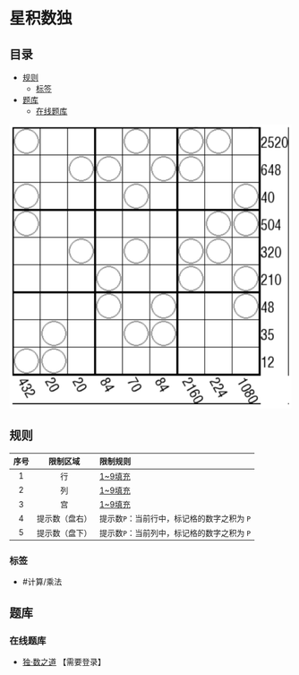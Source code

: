 # 星积数独
<!-- START doctoc generated TOC please keep comment here to allow auto update -->
<!-- DON'T EDIT THIS SECTION, INSTEAD RE-RUN doctoc TO UPDATE -->
## 目录

- [规则](#%E8%A7%84%E5%88%99)
  - [标签](#%E6%A0%87%E7%AD%BE)
- [题库](#%E9%A2%98%E5%BA%93)
  - [在线题库](#%E5%9C%A8%E7%BA%BF%E9%A2%98%E5%BA%93)

<!-- END doctoc generated TOC please keep comment here to allow auto update -->

![题](../../../../images/sudoku/星积数独.png)

## 规则

| 序号  |  限制区域   | 限制规则                      |
|:---:|:-------:|:--------------------------|
|  1  |    行    | [1~9填充]                   |
|  2  |    列    | [1~9填充]                   |
|  3  |    宫    | [1~9填充]                   |
|  4  | 提示数（盘右） | 提示数`P`：当前行中，标记格的数字之积为 `P` |
|  5  | 提示数（盘下） | 提示数`P`：当前列中，标记格的数字之积为 `P` |

### 标签

- #计算/乘法

## 题库

### 在线题库

- [独·数之道](http://www.sudokufans.org.cn/lx/game.index.php?type=xj) 【需要登录】

[1~9填充]: ../../../../rules.md#1to9填充
